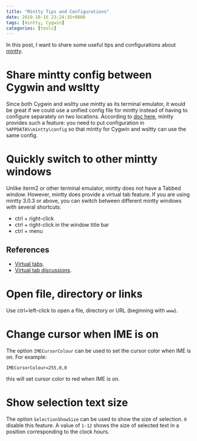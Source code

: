 ```yaml
---
title: "Mintty Tips and Configurations"
date: 2019-10-16 23:24:35+0800
tags: [mintty, Cygwin]
categories: [tools]
---
```


In this post, I want to share some useful tips and configurations about [mintty](https://github.com/mintty/mintty).

<!--more-->

# Share mintty config between Cygwin and wsltty

Since both Cygwin and wsltty use mintty as its terminal emulator, it would be
great if we could use a unified config file for mintty instead of having to
configure separately on two locations. According to [doc
here](https://github.com/mintty/mintty/wiki/Tips#configuring-mintty), mintty
provides such a feature: you need to put configuration in
`%APPDATA%\mintty\config` so that mintty for Cygwin and wsltty can use the same
config.

# Quickly switch to other mintty windows

Unlike iterm2 or other terminal emulator, mintty does not have a Tabbed window.
However, mintty does provide a virtual tab feature. If you are using mintty
3.0.3 or above, you can switch between different mintty windows with several
shortcuts:

+ ctrl + right-click
+ ctrl + right-click in the window title bar
+ ctrl + menu

## References

- [Virtual tabs](https://github.com/mintty/mintty/wiki/Tips#virtual-tabs).
- [Virtual tab discussions](https://github.com/mintty/mintty/issues/699).

# Open file, directory or links

Use ctrl+left-click to open a file, directory or URL (beginning with `www`).

# Change cursor when IME is on

The option `IMECursorColour` can be used to set the cursor color when IME is
on. For example:

```
IMECursorColour=255,0,0
```

this will set cursor color to red when IME is on.

# Show selection text size

The option `SelectionShowSize` can be used to show the size of selection. `0`
disable this feature. A value of `1-12` shows the size of selected text in a
position corresponding to the clock hours.
